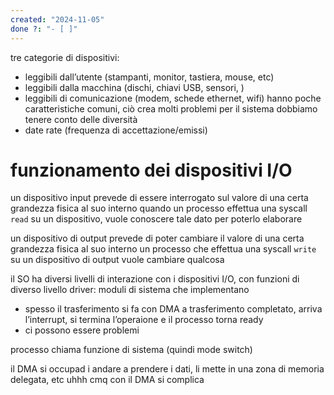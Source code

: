 ```yaml
---
created: "2024-11-05"
done ?: "- [ ]"
---
```

tre categorie di dispositivi:
- leggibili dall’utente (stampanti, monitor, tastiera, mouse, etc)
- leggibili dalla macchina (dischi, chiavi USB, sensori, )
- leggibili di comunicazione (modem, schede ethernet, wifi)
hanno poche caratteristiche comuni, ciò crea molti problemi per il sistema
dobbiamo tenere conto delle diversità
- date rate (frequenza di accettazione/emissi)

# funzionamento dei dispositivi I/O
un dispositivo input prevede di essere interrogato sul valore di una certa grandezza fisica al suo interno
quando un processo effettua una syscall `read` su un dispositivo, vuole conoscere tale dato per poterlo elaborare

un dispositivo di output prevede di poter cambiare il valore di una certa grandezza fisica al suo interno
un processo che effettua una syscall `write` su un dispositivo di output vuole cambiare qualcosa

il SO ha diversi livelli di interazione con i dispositivi I/O, con funzioni di diverso livello
driver: moduli di sistema che implementano 
- spesso il trasferimento si fa con DMA
a trasferimento completato, arriva l’interrupt, si termina l’operaione e il processo torna ready
- ci possono essere problemi

processo chiama funzione di sistema (quindi mode switch)

il DMA si occupad i andare a prendere i dati, li mette in una zona di memoria delegata, etc uhhh cmq con il DMA si complica 

